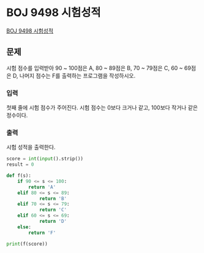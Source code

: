 # BOJ 9498 시험성적
[BOJ 9498 시험성적](https://www.acmicpc.net/problem/9498)
## 문제
시험 점수를 입력받아 90 ~ 100점은 A, 80 ~ 89점은 B, 70 ~ 79점은 C, 60 ~ 69점은 D, 나머지 점수는 F를 출력하는 프로그램을 작성하시오.

### 입력
첫째 줄에 시험 점수가 주어진다. 시험 점수는 0보다 크거나 같고, 100보다 작거나 같은 정수이다.

### 출력
시험 성적을 출력한다.

```python
score = int(input().strip())
result = 0

def f(s):
    if 90 <= s <= 100:
        return 'A'
    elif 80 <= s <= 89:
            return 'B'
    elif 70 <= s <= 79:
            return 'C'
    elif 60 <= s <= 69:
            return 'D'
    else:
        return 'F'

print(f(score))

```